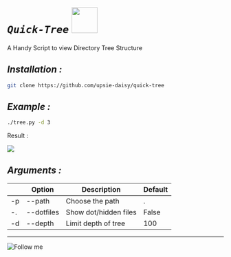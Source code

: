<h1><i><code>Quick-Tree</code></i>  <img width="60px" src="https://media.giphy.com/media/WUlplcMpOCEmTGBtBW/giphy.gif">
</h1>

<p>A Handy Script to view Directory Tree Structure</p>

<h2><i>Installation :</i></h2>

```bash
git clone https://github.com/upsie-daisy/quick-tree
```

<h2><i>Example :</i></h2>

```bash
./tree.py -d 3
```

<p>Result : </p>

<img src="https://media.giphy.com/media/qS0RFHY9RSgl5aUtTo/giphy.gif">

<h2><i>Arguments :</i></h2>

|     | Option          | Description               | Default |
| --- | --------------- | ------------------------- | ------- |
| -p  | --path          | Choose the path           | .       |
| -.  | --dotfiles      | Show dot/hidden files     | False   |
| -d  | --depth         | Limit depth of tree       | 100     |


<hr>

![Follow me](https://img.shields.io/badge/-Follow%20Me-222222?logo=twitter&logoColor=black&color=272838&labelColor=C09891&style=for-the-badge&logoWidth=30&link=https://twitter.com/IlIIlIIllIlI
) 
